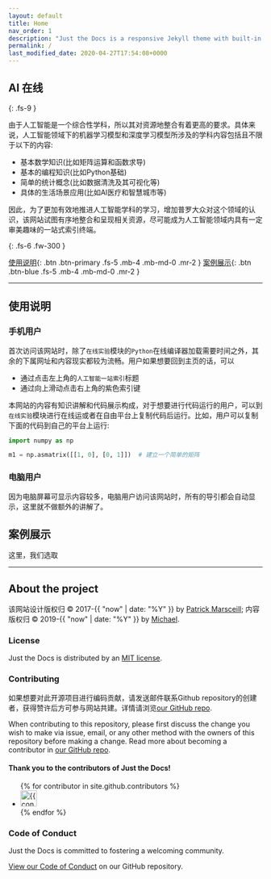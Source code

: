 ```yaml
---
layout: default
title: Home
nav_order: 1
description: "Just the Docs is a responsive Jekyll theme with built-in search that is easily customizable and hosted on GitHub Pages."
permalink: /
last_modified_date: 2020-04-27T17:54:08+0000
---
```


## AI 在线
{: .fs-9 }

由于人工智能是一个综合性学科，所以其对资源地整合有着更高的要求。具体来说，人工智能领域下的机器学习模型和深度学习模型所涉及的学科内容包括且不限于以下的内容:
* 基本数学知识(比如矩阵运算和函数求导)
* 基本的编程知识(比如Python基础)
* 简单的统计概念(比如数据清洗及其可视化等)
* 具体的生活场景应用(比如AI医疗和智慧城市等)

因此，为了更加有效地推进人工智能学科的学习，增加普罗大众对这个领域的认识，该网站试图有序地整合和呈现相关资源，尽可能成为人工智能领域内具有一定审美趣味的一站式索引终端。

{: .fs-6 .fw-300 }

[使用说明](#使用说明){: .btn .btn-primary .fs-5 .mb-4 .mb-md-0 .mr-2 }
[案例展示](#案例展示){: .btn .btn-blue .fs-5 .mb-4 .mb-md-0 .mr-2 }

<!-- [View it on GitHub](https://github.com/pmarsceill/just-the-docs){: .btn .fs-5 .mb-4 .mb-md-0 } -->

---

## 使用说明

### 手机用户

首次访问该网站时，除了`在线实验`模块的`Python`在线编译器加载需要时间之外，其余的下属网址和内容现实都较为流畅。用户如果想要回到主页的话，可以
- 通过点击左上角的`人工智能一站索引`标题
- 通过向上滑动点击右上角的紫色索引键

本网站的内容有知识讲解和代码展示构成，对于想要进行代码运行的用户，可以到`在线实验`模块进行在线运或者在自由平台上复制代码后运行。比如，用户可以复制下面的代码到自己的平台上运行:

```python
import numpy as np

m1 = np.asmatrix([[1, 0], [0, 1]])  # 建立一个简单的矩阵
```


### 电脑用户

因为电脑屏幕可显示内容较多，电脑用户访问该网站时，所有的导引都会自动显示，这里就不做额外的讲解了。



## 案例展示

这里，我们选取


---

## About the project

该网站设计版权归 &copy; 2017-{{ "now" | date: "%Y" }} by [Patrick Marsceill](http://patrickmarsceill.com); 内容版权归 &copy; 2019-{{ "now" | date: "%Y" }} by [Michael](https://www.michaelyunfei.com).

### License

Just the Docs is distributed by an [MIT license](https://github.com/pmarsceill/just-the-docs/tree/master/LICENSE.txt).

### Contributing

如果想要对此开源项目进行编码贡献，请发送邮件联系Github repository的创建者，获得赞许后方可参与网站共建。详情请浏览[our GitHub repo](https://github.com/pmarsceill/just-the-docs#contributing).

When contributing to this repository, please first discuss the change you wish to make via issue,
email, or any other method with the owners of this repository before making a change. Read more about becoming a contributor in [our GitHub repo](https://github.com/pmarsceill/just-the-docs#contributing).


#### Thank you to the contributors of Just the Docs!

<ul class="list-style-none">
{% for contributor in site.github.contributors %}
  <li class="d-inline-block mr-1">
     <a href="{{ contributor.html_url }}"><img src="{{ contributor.avatar_url }}" width="32" height="32" alt="{{ contributor.login }}"/></a>
  </li>
{% endfor %}
</ul>

### Code of Conduct

Just the Docs is committed to fostering a welcoming community.

[View our Code of Conduct](https://github.com/pmarsceill/just-the-docs/tree/master/CODE_OF_CONDUCT.md) on our GitHub repository.
